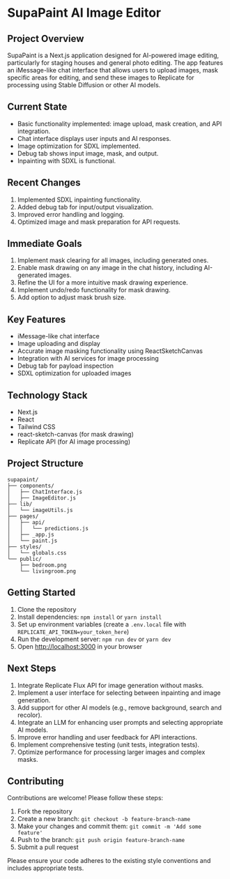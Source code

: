 # SupaPaint AI Image Editor

## Project Overview

SupaPaint is a Next.js application designed for AI-powered image editing, particularly for staging houses and general photo editing. The app features an iMessage-like chat interface that allows users to upload images, mask specific areas for editing, and send these images to Replicate for processing using Stable Diffusion or other AI models.

## Current State

- Basic functionality implemented: image upload, mask creation, and API integration.
- Chat interface displays user inputs and AI responses.
- Image optimization for SDXL implemented.
- Debug tab shows input image, mask, and output.
- Inpainting with SDXL is functional.

## Recent Changes

1. Implemented SDXL inpainting functionality.
2. Added debug tab for input/output visualization.
3. Improved error handling and logging.
4. Optimized image and mask preparation for API requests.

## Immediate Goals

1. Implement mask clearing for all images, including generated ones.
2. Enable mask drawing on any image in the chat history, including AI-generated images.
3. Refine the UI for a more intuitive mask drawing experience.
4. Implement undo/redo functionality for mask drawing.
5. Add option to adjust mask brush size.

## Key Features

- iMessage-like chat interface
- Image uploading and display
- Accurate image masking functionality using ReactSketchCanvas
- Integration with AI services for image processing
- Debug tab for payload inspection
- SDXL optimization for uploaded images

## Technology Stack

- Next.js
- React
- Tailwind CSS
- react-sketch-canvas (for mask drawing)
- Replicate API (for AI image processing)

## Project Structure

```
supapaint/
├── components/
│   ├── ChatInterface.js
│   ├── ImageEditor.js
├── lib/
│   └── imageUtils.js
├── pages/
│   ├── api/
│   │   └── predictions.js
│   ├── _app.js
│   └── paint.js
├── styles/
│   └── globals.css
└── public/
    ├── bedroom.png
    └── livingroom.png
```

## Getting Started

1. Clone the repository
2. Install dependencies: `npm install` or `yarn install`
3. Set up environment variables (create a `.env.local` file with `REPLICATE_API_TOKEN=your_token_here`)
4. Run the development server: `npm run dev` or `yarn dev`
5. Open [http://localhost:3000](http://localhost:3000) in your browser


## Next Steps

1. Integrate Replicate Flux API for image generation without masks.
2. Implement a user interface for selecting between inpainting and image generation.
3. Add support for other AI models (e.g., remove background, search and recolor).
4. Integrate an LLM for enhancing user prompts and selecting appropriate AI models.
5. Improve error handling and user feedback for API interactions.
6. Implement comprehensive testing (unit tests, integration tests).
7. Optimize performance for processing larger images and complex masks.

## Contributing

Contributions are welcome! Please follow these steps:

1. Fork the repository
2. Create a new branch: `git checkout -b feature-branch-name`
3. Make your changes and commit them: `git commit -m 'Add some feature'`
4. Push to the branch: `git push origin feature-branch-name`
5. Submit a pull request

Please ensure your code adheres to the existing style conventions and includes appropriate tests.